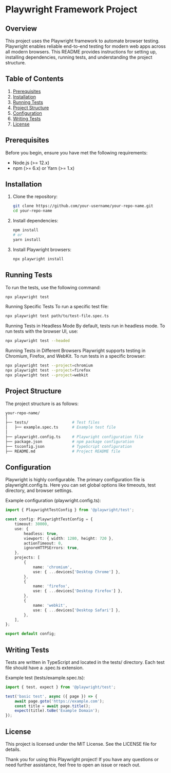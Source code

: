 # Playwright Framework Project

## Overview

This project uses the Playwright framework to automate browser testing. Playwright enables reliable end-to-end testing for modern web apps across all modern browsers. This README provides instructions for setting up, installing dependencies, running tests, and understanding the project structure.

## Table of Contents
1. [Prerequisites](#prerequisites)
2. [Installation](#installation)
3. [Running Tests](#running-tests)
4. [Project Structure](#project-structure)
5. [Configuration](#configuration)
6. [Writing Tests](#writing-tests)
7. [License](#license)

## Prerequisites

Before you begin, ensure you have met the following requirements:
- Node.js (>= 12.x)
- npm (>= 6.x) or Yarn (>= 1.x)

## Installation

1. Clone the repository:
    ```bash
    git clone https://github.com/your-username/your-repo-name.git
    cd your-repo-name
    ```

2. Install dependencies:
    ```bash
    npm install
    # or
    yarn install
    ```

3. Install Playwright browsers:
    ```bash
    npx playwright install
    ```

## Running Tests

To run the tests, use the following command:
```bash
npx playwright test
```

Running Specific Tests
To run a specific test file:

```bash
npx playwright test path/to/test-file.spec.ts
```

Running Tests in Headless Mode
By default, tests run in headless mode. To run tests with the browser UI, use:

```bash
npx playwright test --headed
```

Running Tests in Different Browsers
Playwright supports testing in Chromium, Firefox, and WebKit. To run tests in a specific browser:

```bash
npx playwright test --project=chromium
npx playwright test --project=firefox
npx playwright test --project=webkit
```

## Project Structure

The project structure is as follows:

```bash
your-repo-name/
│
├── tests/                   # Test files
│   ├── example.spec.ts      # Example test file
│
├── playwright.config.ts     # Playwright configuration file
├── package.json             # npm package configuration
├── tsconfig.json            # TypeScript configuration
├── README.md                # Project README file
```

## Configuration

Playwright is highly configurable. The primary configuration file is playwright.config.ts. Here you can set global options like timeouts, test directory, and browser settings.

Example configuration (playwright.config.ts):

```typescript
import { PlaywrightTestConfig } from '@playwright/test';

const config: PlaywrightTestConfig = {
    timeout: 30000,
    use: {
        headless: true,
        viewport: { width: 1280, height: 720 },
        actionTimeout: 0,
        ignoreHTTPSErrors: true,
    },
    projects: [
        {
            name: 'chromium',
            use: { ...devices['Desktop Chrome'] },
        },
        {
            name: 'firefox',
            use: { ...devices['Desktop Firefox'] },
        },
        {
            name: 'webkit',
            use: { ...devices['Desktop Safari'] },
        },
    ],
};

export default config;
```


## Writing Tests

Tests are written in TypeScript and located in the tests/ directory. Each test file should have a .spec.ts extension.

Example test (tests/example.spec.ts):

```typescript
import { test, expect } from '@playwright/test';

test('basic test', async ({ page }) => {
    await page.goto('https://example.com');
    const title = await page.title();
    expect(title).toBe('Example Domain');
});
```

## License

This project is licensed under the MIT License. See the LICENSE file for details.

Thank you for using this Playwright project! If you have any questions or need further assistance, feel free to open an issue or reach out.
